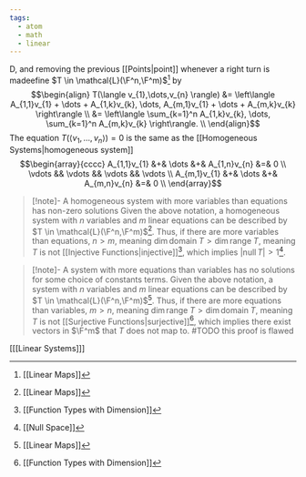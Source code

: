 ```yaml
---
tags:
  - atom
  - math
  - linear
---
```

D, and removing the previous [[Points|point]] whenever a right turn is madeefine $T \in \mathcal{L}(\F^n,\F^m)$[^1] by
$$\begin{align}
	T(\langle v_{1},\dots,v_{n} \rangle) &= \left\langle A_{1,1}v_{1} + \dots + A_{1,k}v_{k}, \dots, A_{m,1}v_{1} + \dots + A_{m,k}v_{k} \right\rangle \\
	&= \left\langle \sum_{k=1}^n A_{1,k}v_{k}, \dots, \sum_{k=1}^n A_{m,k}v_{k} \right\rangle. \\
\end{align}$$
The equation $T(\langle v_{1},\dots,v_{n}\rangle) = 0$ is the same as the [[Homogeneous Systems|homogeneous system]]
$$\begin{array}{cccc}
	A_{1,1}v_{1} &+& \dots &+& A_{1,n}v_{n} &=& 0 \\
	\vdots && \vdots && \vdots && \vdots \\
	A_{m,1}v_{1} &+& \dots &+& A_{m,n}v_{n} &=& 0 \\
\end{array}$$
> [!note]- A homogeneous system with more variables than equations has non-zero solutions
> Given the above notation, a homogeneous system with $n$ variables and $m$ linear equations can be described by $T \in \mathcal{L}(\F^n,\F^m)$[^1]. Thus, if there are more variables than equations, $n > m$, meaning $\dim\text{domain}\;T > \dim\text{range}\;T$, meaning $T$ is not [[Injective Functions|injective]][^2], which implies $\left| \text{null}\,T \right| > 1$[^3].

> [!note]- A system with more equations than variables has no solutions for some choice of constants terms.
> Given the above notation, a system with $n$ variables and $m$ linear equations can be described by $T \in \mathcal{L}(\F^n,\F^m)$[^1]. Thus, if there are more equations than variables, $m > n$, meaning $\dim\text{range}\;T > \dim\text{domain}\;T$, meaning $T$ is not [[Surjective Functions|surjective]][^2], which implies there exist vectors in $\F^m$ that $T$ does not map to.
> #TODO this proof is flawed

\[[[Linear Systems]]\]

[^1]: [[Linear Maps]]
[^2]: [[Function Types with Dimension]]
[^3]: [[Null Space]]